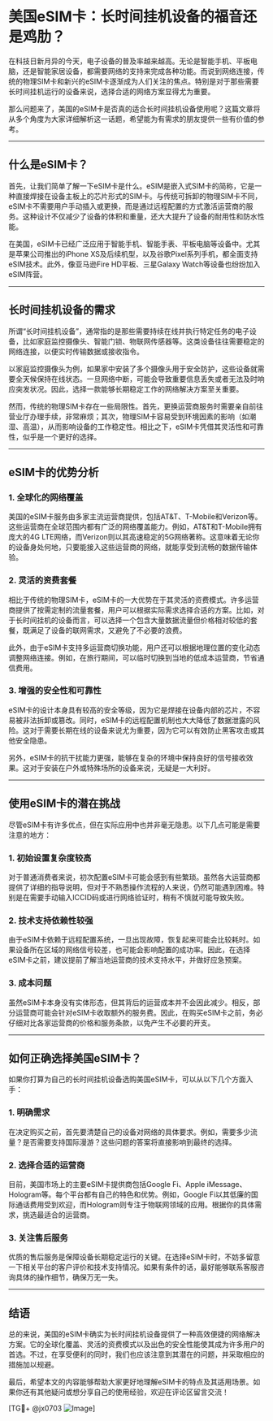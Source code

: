 # 美国eSIM卡：长时间挂机设备的福音还是鸡肋？

在科技日新月异的今天，电子设备的普及率越来越高。无论是智能手机、平板电脑，还是智能家居设备，都需要网络的支持来完成各种功能。而说到网络连接，传统的物理SIM卡和新兴的eSIM卡逐渐成为人们关注的焦点。特别是对于那些需要长时间挂机运行的设备来说，选择合适的网络方案显得尤为重要。

那么问题来了，美国的eSIM卡是否真的适合长时间挂机设备使用呢？这篇文章将从多个角度为大家详细解析这一话题，希望能为有需求的朋友提供一些有价值的参考。

---

## 什么是eSIM卡？

首先，让我们简单了解一下eSIM卡是什么。eSIM是嵌入式SIM卡的简称，它是一种直接焊接在设备主板上的芯片形式的SIM卡。与传统可拆卸的物理SIM卡不同，eSIM卡不需要用户手动插入或更换，而是通过远程配置的方式激活运营商的服务。这种设计不仅减少了设备的体积和重量，还大大提升了设备的耐用性和防水性能。

在美国，eSIM卡已经广泛应用于智能手机、智能手表、平板电脑等设备中。尤其是苹果公司推出的iPhone XS及后续机型，以及谷歌Pixel系列手机，都全面支持eSIM技术。此外，像亚马逊Fire HD平板、三星Galaxy Watch等设备也纷纷加入eSIM阵营。

---

## 长时间挂机设备的需求

所谓“长时间挂机设备”，通常指的是那些需要持续在线并执行特定任务的电子设备，比如家庭监控摄像头、智能门锁、物联网传感器等。这类设备往往需要稳定的网络连接，以便实时传输数据或接收指令。

以家庭监控摄像头为例，如果家中安装了多个摄像头用于安全防护，这些设备就需要全天候保持在线状态。一旦网络中断，可能会导致重要信息丢失或者无法及时响应突发状况。因此，选择一款能够长期稳定工作的网络解决方案至关重要。

然而，传统的物理SIM卡存在一些局限性。首先，更换运营商服务时需要亲自前往营业厅办理手续，非常麻烦；其次，物理SIM卡容易受到环境因素的影响（如潮湿、高温），从而影响设备的工作稳定性。相比之下，eSIM卡凭借其灵活性和可靠性，似乎是一个更好的选择。

---

## eSIM卡的优势分析

### 1. **全球化的网络覆盖**
美国的eSIM卡服务由多家主流运营商提供，包括AT&T、T-Mobile和Verizon等。这些运营商在全球范围内都有广泛的网络覆盖能力。例如，AT&T和T-Mobile拥有庞大的4G LTE网络，而Verizon则以其高速稳定的5G网络著称。这意味着无论你的设备身处何地，只要能接入这些运营商的网络，就能享受到流畅的数据传输体验。

### 2. **灵活的资费套餐**
相比于传统的物理SIM卡，eSIM卡的一大优势在于其灵活的资费模式。许多运营商提供了按需定制的流量套餐，用户可以根据实际需求选择合适的方案。比如，对于长时间挂机的设备而言，可以选择一个包含大量数据流量但价格相对较低的套餐，既满足了设备的联网需求，又避免了不必要的浪费。

此外，由于eSIM卡支持多运营商切换功能，用户还可以根据地理位置的变化动态调整网络连接。例如，在旅行期间，可以临时切换到当地的低成本运营商，节省通信费用。

### 3. **增强的安全性和可靠性**
eSIM卡的设计本身具有较高的安全等级，因为它是焊接在设备内部的芯片，不容易被非法拆卸或篡改。同时，eSIM卡的远程配置机制也大大降低了数据泄露的风险。这对于需要长期在线的设备来说尤为重要，因为它可以有效防止黑客攻击或其他安全隐患。

另外，eSIM卡的抗干扰能力更强，能够在复杂的环境中保持良好的信号接收效果。这对于安装在户外或特殊场所的设备来说，无疑是一大利好。

---

## 使用eSIM卡的潜在挑战

尽管eSIM卡有许多优点，但在实际应用中也并非毫无隐患。以下几点可能是需要注意的地方：

### 1. **初始设置复杂度较高**
对于普通消费者来说，初次配置eSIM卡可能会感到有些繁琐。虽然各大运营商都提供了详细的指导说明，但对于不熟悉操作流程的人来说，仍然可能遇到困难。特别是在需要手动输入ICCID码或进行网络验证时，稍有不慎就可能导致失败。

### 2. **技术支持依赖性较强**
由于eSIM卡依赖于远程配置系统，一旦出现故障，恢复起来可能会比较耗时。如果设备所在区域的网络信号较差，也可能会影响配置的成功率。因此，在选择eSIM卡之前，建议提前了解当地运营商的技术支持水平，并做好应急预案。

### 3. **成本问题**
虽然eSIM卡本身没有实体形态，但其背后的运营成本并不会因此减少。相反，部分运营商可能会针对eSIM卡收取额外的服务费。因此，在购买eSIM卡之前，务必仔细对比各家运营商的价格和服务条款，以免产生不必要的开支。

---

## 如何正确选择美国eSIM卡？

如果你打算为自己的长时间挂机设备选购美国eSIM卡，可以从以下几个方面入手：

### 1. **明确需求**
在决定购买之前，首先要清楚自己的设备对网络的具体要求。例如，需要多少流量？是否需要支持国际漫游？这些问题的答案将直接影响到最终的选择。

### 2. **选择合适的运营商**
目前，美国市场上的主要eSIM卡提供商包括Google Fi、Apple iMessage、Hologram等。每个平台都有自己的特色和优势。例如，Google Fi以其低廉的国际通话费用受到欢迎，而Hologram则专注于物联网领域的应用。根据你的具体需求，挑选最适合的运营商。

### 3. **关注售后服务**
优质的售后服务是保障设备长期稳定运行的关键。在选择eSIM卡时，不妨多留意一下相关平台的客户评价和技术支持情况。如果有条件的话，最好能够联系客服咨询具体的操作细节，确保万无一失。

---

## 结语

总的来说，美国的eSIM卡确实为长时间挂机设备提供了一种高效便捷的网络解决方案。它的全球化覆盖、灵活的资费模式以及出色的安全性能使其成为许多用户的首选。不过，在享受便利的同时，我们也应该注意到其潜在的问题，并采取相应的措施加以规避。

最后，希望本文的内容能够帮助大家更好地理解eSIM卡的特点及其适用场景。如果你还有其他疑问或想分享自己的使用经验，欢迎在评论区留言交流！

[TG💪+ @jx0703 ![Image](https://github.com/user-attachments/assets/dbca1d08-cadb-493c-b0ec-ad6f7a83f270)]